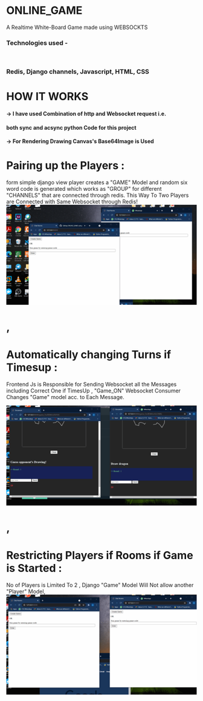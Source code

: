 # ONLINE_GAME
A Realtime White-Board Game made using WEBSOCKTS<br>
<h3 >
 Technologies used - 
 </h3>
 <br>
 <h3 >
  Redis, Django channels, Javascript, HTML, CSS 
 </h3>
  
 # HOW IT WORKS 
 
 
 
 <h4>-> I have used Combination of http and Websocket request i.e.</h4>
 <h4> both sync and acsync python Code for this project </h4>
 <h4>-> For Rendering Drawing Canvas's  Base64Image is Used </h4>
  
# Pairing up the Players :
form simple django view player creates a "GAME" Model and random six word code is generated
which works as "GROUP" for different "CHANNELS" that are connected through redis.
This Way To Two Players are Connected with Same Websocket through Redis!
![alt text](/Join.gif "Logo Title Text 1")

# ,

 # Automatically changing Turns if Timesup : 
<!--  If Timer is up Js Sends Request With websocket  -->
Frontend Js is Responsible for Sending Websocket all the Messages 
including Correct One if TimesUp ,
"Game_ON" Websocket Consumer Changes "Game" model acc. to Each Message.

![alt text](Animations/turns.gif "Logo Title Text 1")

# ,

# Restricting Players if Rooms if Game is Started :
No of Players is Limited To 2 ,
Django "Game" Model Will Not allow another "Player" Model,
![alt text](/Restrict.gif "Logo Title Text 1")
 


  

 

